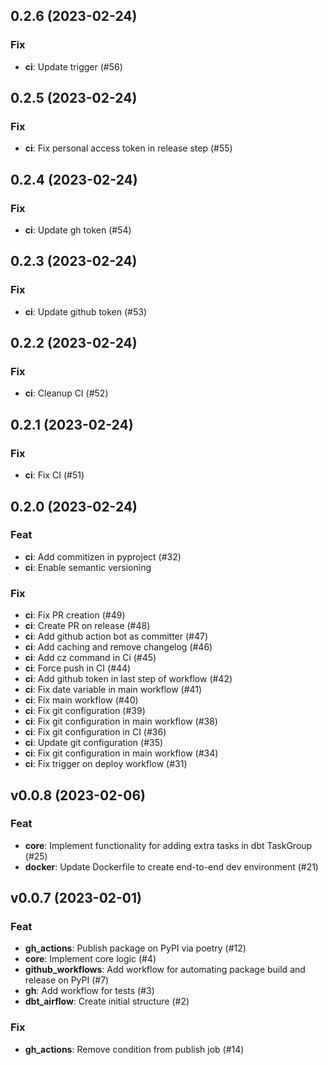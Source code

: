 ## 0.2.6 (2023-02-24)

### Fix

- **ci**: Update trigger (#56)

## 0.2.5 (2023-02-24)

### Fix

- **ci**: Fix personal access token in release step (#55)

## 0.2.4 (2023-02-24)

### Fix

- **ci**: Update gh token (#54)

## 0.2.3 (2023-02-24)

### Fix

- **ci**: Update github token (#53)

## 0.2.2 (2023-02-24)

### Fix

- **ci**: Cleanup CI (#52)

## 0.2.1 (2023-02-24)

### Fix

- **ci**: Fix CI (#51)

## 0.2.0 (2023-02-24)

### Feat

- **ci**: Add commitizen in pyproject (#32)
- **ci**: Enable semantic versioning

### Fix

- **ci**: Fix PR creation (#49)
- **ci**: Create PR on release (#48)
- **ci**: Add github action bot as committer (#47)
- **ci**: Add caching and remove changelog (#46)
- **ci**: Add cz command in Ci (#45)
- **ci**: Force push in CI (#44)
- **ci**: Add github token in last step of workflow (#42)
- **ci**: Fix date variable in main workflow (#41)
- **ci**: Fix main workflow (#40)
- **ci**: Fix git configuration (#39)
- **ci**: Fix git configuration in main workflow (#38)
- **ci**: Fix git configuration in CI (#36)
- **ci**: Update git configuration (#35)
- **ci**: Fix git configuration in main workflow (#34)
- **ci**: Fix trigger on deploy workflow (#31)

## v0.0.8 (2023-02-06)

### Feat

- **core**: Implement functionality for adding extra tasks in dbt TaskGroup (#25)
- **docker**: Update Dockerfile to create end-to-end dev environment (#21)

## v0.0.7 (2023-02-01)

### Feat

- **gh_actions**: Publish package on PyPI via poetry (#12)
- **core**: Implement core logic  (#4)
- **github_workflows**: Add workflow for automating package build and release on PyPI (#7)
- **gh**: Add workflow for tests (#3)
- **dbt_airflow**: Create initial structure (#2)

### Fix

- **gh_actions**: Remove condition from publish job (#14)
